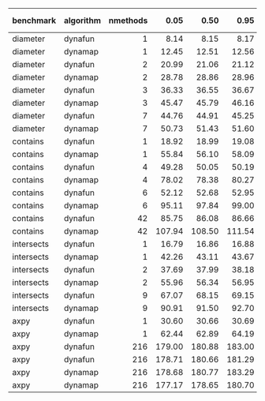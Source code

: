 |benchmark  |algorithm | nmethods|   0.05|   0.50|   0.95|   mean| overhead 0.05| overhead 0.50| overhead 0.95| overhead mean| ns per op| overhead ns per op|
|:----------|:---------|--------:|------:|------:|------:|------:|-------------:|-------------:|-------------:|-------------:|---------:|------------------:|
|diameter   |dynafun   |        1|   8.14|   8.15|   8.17|   8.15|          0.03|          0.03|          0.02|          0.02|      7.78|               1.42|
|diameter   |dynamap   |        1|  12.45|  12.51|  12.56|  12.51|          0.10|          0.10|          0.10|          0.10|     11.93|               5.57|
|diameter   |dynafun   |        2|  20.99|  21.06|  21.12|  21.06|          0.15|          0.15|          0.15|          0.15|     20.08|               9.06|
|diameter   |dynamap   |        2|  28.78|  28.86|  28.96|  28.89|          0.28|          0.28|          0.27|          0.27|     27.55|              16.53|
|diameter   |dynafun   |        3|  36.33|  36.55|  36.67|  36.51|          0.13|          0.13|          0.13|          0.13|     34.82|               6.42|
|diameter   |dynamap   |        3|  45.47|  45.79|  46.16|  45.89|          0.31|          0.31|          0.31|          0.31|     43.76|              15.36|
|diameter   |dynafun   |        7|  44.76|  44.91|  45.25|  44.95|          0.15|          0.15|          0.15|          0.15|     42.87|               8.18|
|diameter   |dynamap   |        7|  50.73|  51.43|  51.60|  51.21|          0.25|          0.26|          0.26|          0.26|     48.84|              14.15|
|contains   |dynafun   |        1|  18.92|  18.99|  19.08|  19.01|          0.00|          0.00|          0.00|          0.00|     18.13|               0.60|
|contains   |dynamap   |        1|  55.84|  56.10|  58.09|  56.91|          0.07|          0.07|          0.07|          0.07|     54.27|              36.74|
|contains   |dynafun   |        4|  49.28|  50.05|  50.19|  49.81|          0.03|          0.04|          0.04|          0.04|     47.50|              18.10|
|contains   |dynamap   |        4|  78.02|  78.38|  80.27|  79.36|          0.09|          0.09|          0.09|          0.09|     75.68|              46.28|
|contains   |dynafun   |        6|  52.12|  52.68|  52.95|  52.53|          0.03|          0.03|          0.03|          0.03|     50.10|              17.39|
|contains   |dynamap   |        6|  95.11|  97.84|  99.00|  97.09|          0.12|          0.12|          0.12|          0.12|     92.59|              59.88|
|contains   |dynafun   |       42|  85.75|  86.08|  86.66|  86.21|          0.05|          0.05|          0.05|          0.05|     82.22|              25.95|
|contains   |dynamap   |       42| 107.94| 108.50| 111.54| 109.90|          0.10|          0.09|          0.10|          0.10|    104.81|              48.54|
|intersects |dynafun   |        1|  16.79|  16.86|  16.88|  16.85|          0.01|          0.01|          0.01|          0.01|     16.07|               2.85|
|intersects |dynamap   |        1|  42.26|  43.11|  43.67|  43.03|          0.05|          0.05|          0.05|          0.05|     41.03|              27.81|
|intersects |dynafun   |        2|  37.69|  37.99|  38.18|  37.96|          0.03|          0.04|          0.04|          0.04|     36.20|              19.41|
|intersects |dynamap   |        2|  55.96|  56.34|  56.95|  56.54|          0.07|          0.07|          0.07|          0.07|     53.92|              37.13|
|intersects |dynafun   |        9|  67.07|  68.15|  69.15|  68.05|          0.04|          0.05|          0.05|          0.05|     64.90|              25.06|
|intersects |dynamap   |        9|  90.91|  91.50|  92.70|  91.86|          0.09|          0.09|          0.09|          0.09|     87.60|              47.76|
|axpy       |dynafun   |        1|  30.60|  30.66|  30.69|  30.64|          0.00|          0.00|          0.00|          0.00|     29.22|               0.37|
|axpy       |dynamap   |        1|  62.44|  62.89|  64.19|  63.40|          0.06|          0.06|          0.06|          0.06|     60.46|              31.61|
|axpy       |dynafun   |      216| 179.00| 180.88| 183.00| 181.03|          0.14|          0.14|          0.14|          0.14|    172.64|              73.19|
|axpy       |dynafun   |      216| 178.71| 180.66| 181.29| 180.11|          0.14|          0.14|          0.14|          0.14|    171.76|              71.97|
|axpy       |dynamap   |      216| 178.68| 180.77| 183.29| 181.01|          0.14|          0.14|          0.14|          0.14|    172.62|              73.17|
|axpy       |dynamap   |      216| 177.17| 178.65| 180.70| 179.08|          0.14|          0.14|          0.14|          0.14|    170.78|              70.99|
